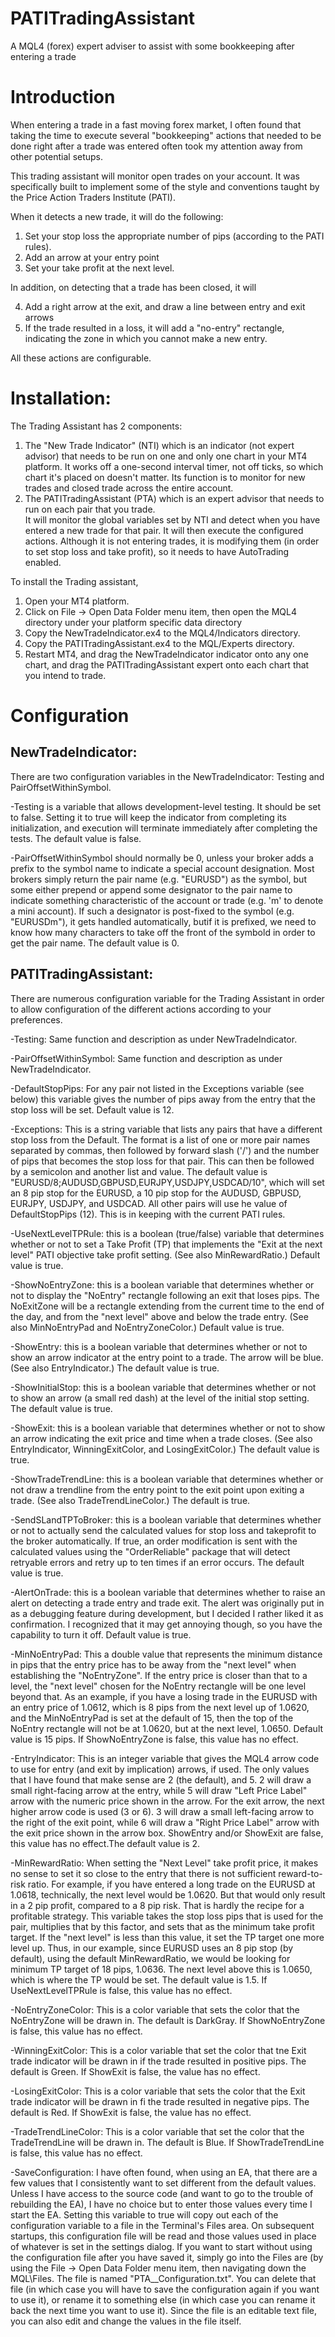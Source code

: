 PATITradingAssistant
====================

A MQL4  (forex) expert adviser to assist with some bookkeeping after entering a trade

# Introduction
When entering a trade in a fast moving forex market, I often found that taking the time to execute several "bookkeeping" actions that needed to be done right after a trade was entered often took my attention away from other potential setups.

This trading assistant will monitor open trades on your account. It was specifically built to implement some of the style and conventions taught by the Price Action Traders Institute (PATI).

When it detects a new trade, it will do the following:

1. Set your stop loss the appropriate number of pips (according to the PATI rules).
2. Add an arrow at your entry point
3. Set your take profit at the next level.

In addition, on detecting that a trade has been closed, it will

4. Add a right arrow at the exit, and draw a line between entry and exit arrows
5. If the trade resulted in a loss, it will add a "no-entry" rectangle, indicating the zone in which you cannot make a new entry.

All these actions are configurable.


# Installation:

The Trading Assistant has 2 components:

1. The "New Trade Indicator" (NTI)  which is an indicator (not expert advisor) that needs to be run on one and only one chart in your MT4 platform.
It works off a one-second interval timer, not off ticks, so which chart it's placed on doesn't matter.  Its function is to monitor for new trades and closed trade across the entire account.
2. The PATITradingAssistant (PTA) which is an expert advisor that needs to run on each pair that you trade.  
It will monitor the global variables set by NTI and detect when you have entered a new trade for that pair.  It will then execute the configured actions. 
Although it is not entering trades, it is modifying them (in order to set stop loss and take profit), so it needs to have AutoTrading enabled.

To install the Trading assistant,

1. Open your MT4 platform.
2. Click on File -> Open Data Folder menu item, then open the MQL4 directory under your platform specific data directory
3. Copy the NewTradeIndicator.ex4 to the MQL4/Indicators directory.
4. Copy the PATITradingAssistant.ex4 to the MQL/Experts directory.  
5. Restart MT4, and drag the NewTradeIndicator indicator onto any one chart, and drag the PATITradingAssistant expert onto each chart that you intend to trade.

# Configuration

## NewTradeIndicator:

There are two configuration variables in the NewTradeIndicator: Testing and PairOffsetWithinSymbol.

-Testing is a variable that allows development-level testing.  It should be set to false.  Setting it to true will keep the indicator from completing its initialization, and execution will terminate immediately after completing the tests. The default value is false.

-PairOffsetWithinSymbol should normally be 0, unless your broker adds a prefix to the symbol name to indicate a special account designation.  Most brokers simply return the pair name (e.g. "EURUSD") as the symbol, but some either prepend or append some designator to the pair name to indicate something characteristic of the account or trade (e.g. 'm' to denote a mini account).  If such a designator is post-fixed to the symbol (e.g. "EURUSDm"), it gets handled automatically, butif it is prefixed, we need to know how many characters to take off the front of the symbold in order to get the pair name. The default value is 0.

## PATITradingAssistant:

There are numerous configuration variable for the Trading Assistant in order to allow configuration of the different actions according to your preferences.

-Testing: Same function and description as under NewTradeIndicator.

-PairOffsetWithinSymbol: Same function and description as under NewTradeIndicator.

-DefaultStopPips: For any pair not listed in the Exceptions variable (see below) this variable gives the number of pips away from the entry that the stop loss will be set. Default value is 12.

-Exceptions: This is a string variable that lists any pairs that have a different stop loss from the Default.  The format is a list of one or more pair names separated by commas, then followed by forward slash ('/') and the number of pips that becomes the stop loss for that pair.  This can then be followed by a semicolon and another list and value.  The default value is  "EURUSD/8;AUDUSD,GBPUSD,EURJPY,USDJPY,USDCAD/10", which will set an 8 pip stop for the EURUSD, a 10 pip stop for the AUDUSD, GBPUSD, EURJPY, USDJPY, and USDCAD.  All other pairs will use he value of DefaultStopPips (12).  This is in keeping with the current PATI rules.

-UseNextLevelTPRule: this is a boolean (true/false) variable that determines whether or not to set a Take Profit (TP) that implements the "Exit at the next level" PATI objective take profit setting. (See also MinRewardRatio.) Default value is true.

-ShowNoEntryZone: this is a boolean variable that determines whether or not to display the "NoEntry" rectangle following an exit that loses pips.  The NoExitZone will be a rectangle extending from the current time to the end of the day, and from the "next level" above and below the trade entry. (See also MinNoEntryPad and NoEntryZoneColor.) Default value is true.

-ShowEntry: this is a boolean variable that determines whether or not to show an arrow indicator at the entry point to a trade.  The arrow will be blue. (See also EntryIndicator.) The default value is true.

-ShowInitialStop: this is a boolean variable that determines whether or not to show an arrow (a small red dash) at the level of the initial stop setting.  The default value is true.

-ShowExit: this is a boolean variable that determines whether or not to show an arrow indicating the exit price and time when a trade closes.  (See also EntryIndicator, WinningExitColor, and LosingExitColor.) The default value is true.

-ShowTradeTrendLine: this is a boolean variable that determines whether or not draw a trendline from the entry point to the exit point upon exiting a trade. (See also TradeTrendLineColor.) The default is true.

-SendSLandTPToBroker: this is a boolean variable that determines whether or not to actually send the calculated values for stop loss and takeprofit to the broker automatically. If true, an order modification is sent with the calculated values using the "OrderReliable" package that will detect retryable errors and retry up to ten times if an error occurs.  The default value is true.

-AlertOnTrade: this is a boolean variable that determines whether to raise an alert on detecting a trade entry and trade exit. The alert was originally put in as a debugging feature during development, but I decided I rather liked it as confirmation.  I recognized that it may get annoying though, so you have the capability to turn it off.  Default value is true.

-MinNoEntryPad: This a double value that represents the minimum distance in pips that the entry price has to be away from the "next level" when establishing the "NoEntryZone".  If the entry price is closer than that to a level, the "next level" chosen for the NoEntry rectangle will be one level beyond that. As an example, if you have a losing trade in the EURUSD with an entry price of 1.0612, which is 8 pips from the next level up of 1.0620, and the MinNoEntryPad is set at the default of 15, then the top of the NoEntry rectangle will not be at 1.0620, but at the next level, 1.0650.  Default value is 15 pips. If ShowNoEntryZone is false, this value has no effect.

-EntryIndicator: This is an integer variable that gives the MQL4 arrow code to use for entry (and exit by implication) arrows, if used. The only values that I have found that make sense are 2 (the default), and 5. 2 will draw a small right-facing arrow at the entry, while 5 will draw "Left Price Label" arrow with the numeric price shown in the arrow.  For the exit arrow, the next higher arrow code is used (3 or 6). 3 will draw a small left-facing arrow to the right of the exit point, while 6 will draw a "Right Price Label" arrow with the exit price shown in the arrow box. ShowEntry and/or ShowExit are false, this value has no effect.The default value is 2.

-MinRewardRatio: When setting the "Next Level" take profit price, it makes no sense to set it so close to the entry that there is not sufficient reward-to-risk ratio.  For example, if you have entered a long trade on the EURUSD at 1.0618, technically, the next level would be 1.0620.  But that would only result in a 2 pip profit, compared to a 8 pip risk.  That is hardly the recipe for a profitable strategy.  This variable takes the stop loss pips that is used for the pair, multiplies that by this factor, and sets that as the minimum take profit target. If the "next level" is less than this value, it set the TP target one more level up.  Thus, in our example, since EURUSD uses an 8 pip stop (by default), using the default MinRewardRatio, we would be looking for minimum TP target of 18 pips, 1.0636.  The next level above this is 1.0650, which is where the TP would be set. The default value is 1.5. If UseNextLevelTPRule is false, this value has no effect.

-NoEntryZoneColor: This is a color variable that sets the color that the NoEntryZone will be drawn in.  The default is DarkGray. If ShowNoEntryZone is false, this value has no effect.

-WinningExitColor: This is a color variable that set the color that tne Exit trade indicator will be drawn in if the trade resulted in positive pips.  The default is Green.  If ShowExit is false, the value has no effect.

-LosingExitColor: This is a color variable that sets the color that the Exit trade indicator will be drawn in fi the trade resulted in negative pips.  The default is Red. If ShowExit is false, the value has no effect.

-TradeTrendLineColor: This is a color variable that set the color that the TradeTrendLine will be drawn in. The default is Blue.  If ShowTradeTrendLine is false, this value has no effect.

-SaveConfiguration: I have often found, when using an EA, that there are a few values that I consistently want to set different from the default values.  Unless I have access to the source code (and want to go to the trouble of rebuilding the EA), I have no choice but to enter those values every time I start the EA. Setting this variable to true will copy out each of the configuration variable to a file in the Terminal's Files area.  On subsequent startups, this configuration file will be read and those values used in place of whatever is set in the settings dialog. If you want to start without using the configuration file after you have saved it, simply go into the Files are (by using the File -> Open Data Folder menu item, then navigating down the MQL\Files.  The file is named "PTA_<symbol>_Configuration.txt".  You can delete that file (in which case you will have to save the configuration again if you want to use it), or rename it to something else (in which case you can rename it back the next time you want to use it). Since the file is an editable text file, you can also edit and change the values in the file itself.
